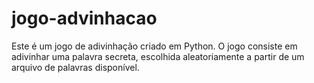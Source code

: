 # jogo-advinhacao
Este é um jogo de adivinhação criado em Python. O jogo consiste em adivinhar uma palavra secreta, escolhida aleatoriamente a partir de um arquivo de palavras disponível.
